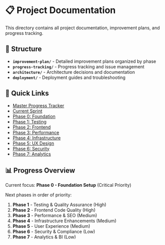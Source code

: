 # 📋 Project Documentation

This directory contains all project documentation, improvement plans, and progress tracking.

## 📁 Structure

- **`improvement-plan/`** - Detailed improvement plans organized by phase
- **`progress-tracking/`** - Progress tracking and issue management
- **`architecture/`** - Architecture decisions and documentation
- **`deployment/`** - Deployment guides and troubleshooting

## 🚀 Quick Links

- [Master Progress Tracker](./progress-tracking/master-progress.md)
- [Current Sprint](./progress-tracking/current-sprint.md)
- [Phase 0: Foundation](./improvement-plan/phase-0-foundation.md)
- [Phase 1: Testing](./improvement-plan/phase-1-testing.md)
- [Phase 2: Frontend](./improvement-plan/phase-2-frontend.md)
- [Phase 3: Performance](./improvement-plan/phase-3-performance.md)
- [Phase 4: Infrastructure](./improvement-plan/phase-4-infrastructure.md)
- [Phase 5: UX Design](./improvement-plan/phase-5-ux-design.md)
- [Phase 6: Security](./improvement-plan/phase-6-security.md)
- [Phase 7: Analytics](./improvement-plan/phase-7-analytics.md)

## 📊 Progress Overview

Current focus: **Phase 0 - Foundation Setup** (Critical Priority)

Next phases in order of priority:
1. **Phase 1** - Testing & Quality Assurance (High)
2. **Phase 2** - Frontend Code Quality (High)
3. **Phase 3** - Performance & SEO (Medium)
4. **Phase 4** - Infrastructure Enhancements (Medium)
5. **Phase 5** - User Experience (Medium)
6. **Phase 6** - Security & Compliance (Low)
7. **Phase 7** - Analytics & BI (Low)
